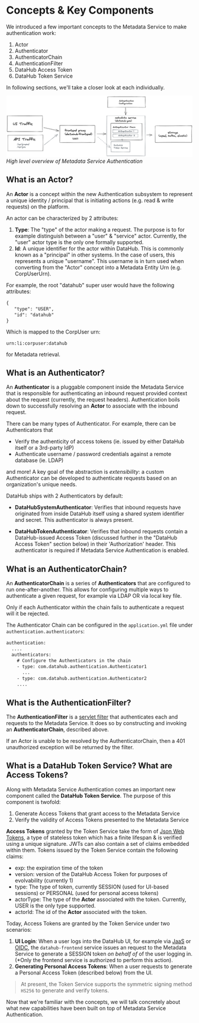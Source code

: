 # Concepts & Key Components

We introduced a few important concepts to the Metadata Service to make authentication work:

1. Actor
2. Authenticator
3. AuthenticatorChain
4. AuthenticationFilter
5. DataHub Access Token
6. DataHub Token Service

In following sections, we'll take a closer look at each individually.

![](../imgs/metadata-service-auth.png)
*High level overview of Metadata Service Authentication*

## What is an Actor?

An **Actor** is a concept within the new Authentication subsystem to represent a unique identity / principal that is initiating actions (e.g. read & write requests)
on the platform.

An actor can be characterized by 2 attributes:

1. **Type**: The "type" of the actor making a request. The purpose is to for example distinguish between a "user" & "service" actor. Currently, the "user" actor type is the only one
   formally supported.
2. **Id**: A unique identifier for the actor within DataHub. This is commonly known as a "principal" in other systems. In the case of users, this
   represents a unique "username". This username is in turn used when converting from the "Actor" concept into a Metadata Entity Urn (e.g. CorpUserUrn).

For example, the root "datahub" super user would have the following attributes:

```
{
   "type": "USER",
   "id": "datahub"
}
```

Which is mapped to the CorpUser urn:

```
urn:li:corpuser:datahub
```

for Metadata retrieval.

## What is an Authenticator?

An **Authenticator** is a pluggable component inside the Metadata Service that is responsible for authenticating an inbound request provided context about the request (currently, the request headers).
Authentication boils down to successfully resolving an **Actor** to associate with the inbound request.

There can be many types of Authenticator. For example, there can be Authenticators that

- Verify the authenticity of access tokens (ie. issued by either DataHub itself or a 3rd-party IdP)
- Authenticate username / password credentials against a remote database (ie. LDAP)

and more! A key goal of the abstraction is *extensibility*: a custom Authenticator can be developed to authenticate requests
based on an organization's unique needs.

DataHub ships with 2 Authenticators by default:

- **DataHubSystemAuthenticator**: Verifies that inbound requests have originated from inside DataHub itself using a shared system identifier
  and secret. This authenticator is always present.

- **DataHubTokenAuthenticator**: Verifies that inbound requests contain a DataHub-issued Access Token (discussed further in the "DataHub Access Token" section below) in their
  'Authorization' header. This authenticator is required if Metadata Service Authentication is enabled.

## What is an AuthenticatorChain?

An **AuthenticatorChain** is a series of **Authenticators** that are configured to run one-after-another. This allows
for configuring multiple ways to authenticate a given request, for example via LDAP OR via local key file.

Only if each Authenticator within the chain fails to authenticate a request will it be rejected.

The Authenticator Chain can be configured in the `application.yml` file under `authentication.authenticators`:

```
authentication:
  .... 
  authenticators:
    # Configure the Authenticators in the chain 
    - type: com.datahub.authentication.Authenticator1
      ...
    - type: com.datahub.authentication.Authenticator2 
    .... 
```

## What is the AuthenticationFilter?

The **AuthenticationFilter** is a [servlet filter](http://tutorials.jenkov.com/java-servlets/servlet-filters.html) that authenticates each and requests to the Metadata Service.
It does so by constructing and invoking an **AuthenticatorChain**, described above.

If an Actor is unable to be resolved by the AuthenticatorChain, then a 401 unauthorized exception will be returned by the filter.


## What is a DataHub Token Service? What are Access Tokens?

Along with Metadata Service Authentication comes an important new component called the **DataHub Token Service**. The purpose of this
component is twofold:

1. Generate Access Tokens that grant access to the Metadata Service
2. Verify the validity of Access Tokens presented to the Metadata Service

**Access Tokens** granted by the Token Service take the form of [Json Web Tokens](https://jwt.io/introduction), a type of stateless token which
has a finite lifespan & is verified using a unique signature. JWTs can also contain a set of claims embedded within them. Tokens issued by the Token
Service contain the following claims:

- exp: the expiration time of the token
- version: version of the DataHub Access Token for purposes of evolvability (currently 1)
- type: The type of token, currently SESSION (used for UI-based sessions) or PERSONAL (used for personal access tokens)
- actorType: The type of the **Actor** associated with the token. Currently, USER is the only type supported.
- actorId: The id of the **Actor** associated with the token.

Today, Access Tokens are granted by the Token Service under two scenarios:

1. **UI Login**: When a user logs into the DataHub UI, for example via [JaaS](../how/auth/jaas.md) or
   [OIDC](../how/auth/sso/configure-oidc-react.md), the `datahub-frontend` service issues an
   request to the Metadata Service to generate a SESSION token *on behalf of* of the user logging in. (*Only the frontend service is authorized to perform this action).
2. **Generating Personal Access Tokens**: When a user requests to generate a Personal Access Token (described below) from the UI.

> At present, the Token Service supports the symmetric signing method `HS256` to generate and verify tokens.

Now that we're familiar with the concepts, we will talk concretely about what new capabilities have been built on top
of Metadata Service Authentication. 